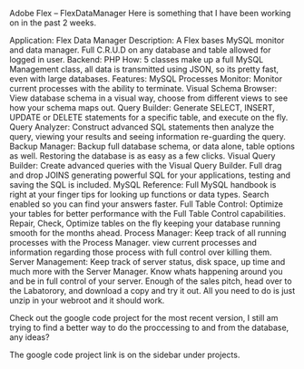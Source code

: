 Adobe Flex – FlexDataManager
Here is something that I have been working on in the past 2 weeks.



Application: Flex Data Manager
Description: A Flex bases MySQL monitor and data manager. Full C.R.U.D on any database and table allowed for logged in user.
Backend: PHP
How: 5 classes make up a full MySQL Management class, all data is transmitted using JSON, so its pretty fast, even with large databases.
Features:
MySQL Processes Monitor: Monitor current processes with the ability to terminate.
Visual Schema Browser: View database schema in a visual way, choose from different views to see how your schema maps out.
Query Builder: Generate SELECT, INSERT, UPDATE or DELETE statements for a specific table, and execute on the fly.
Query Analyzer: Construct advanced SQL statements then analyze the query, viewing your results and seeing information re-guarding the query.
Backup Manager: Backup full database schema, or data alone, table options as well. Restoring the database is as easy as a few clicks.
Visual Query Builder: Create advanced queries with the Visual Query Builder. Full drag and drop JOINS generating powerful SQL for your applications, testing and saving the SQL is included.
MySQL Reference: Full MySQL handbook is right at your finger tips for looking up functions or data types. Search enabled so you can find your answers faster.
Full Table Control: Optimize your tables for better performance with the Full Table Control capabilities. Repair, Check, Optimize tables on the fly keeping your database running smooth for the months ahead.
Process Manager: Keep track of all running processes with the Process Manager. view current processes and information regarding those process with full control over killing them.
Server Management: Keep track of server status, disk space, up time and much more with the Server Manager. Know whats happening around you and be in full control of your server.
Enough of the sales pitch, head over to the Labatorory, and download a copy and try it out. All you need to do is just unzip in your webroot and it should work.

Check out the google code project for the most recent version, I still am trying to find a better way to do the proccessing to and from the database, any ideas?

The google code project link is on the sidebar under projects.


